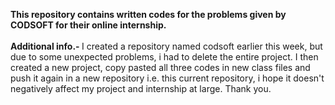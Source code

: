 <b>This repository contains written codes for the problems given by CODSOFT for their online internship. </b> <br> <br>
<b> Additional info.- </b> I created a repository named codsoft earlier this week, but due to some unexpected problems, i had to delete the entire project. I then created a new project, copy pasted all three codes in new class files and push it again in a new repository i.e. this current repository, i hope it doesn't negatively affect my project and internship at large. Thank you.
